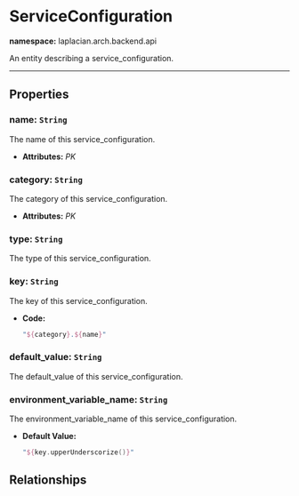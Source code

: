 

# **ServiceConfiguration**
**namespace:** laplacian.arch.backend.api

An entity describing a service_configuration.



---

## Properties

### name: `String`
The name of this service_configuration.
- **Attributes:** *PK*

### category: `String`
The category of this service_configuration.
- **Attributes:** *PK*

### type: `String`
The type of this service_configuration.

### key: `String`
The key of this service_configuration.
- **Code:**
  ```kotlin
  "${category}.${name}"
  ```

### default_value: `String`
The default_value of this service_configuration.

### environment_variable_name: `String`
The environment_variable_name of this service_configuration.
- **Default Value:**
  ```kotlin
  "${key.upperUnderscorize()}"
  ```

## Relationships
